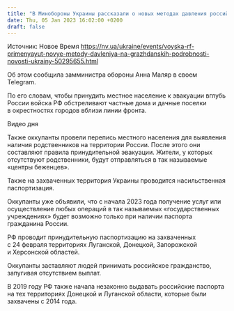 ```yaml
---
title: "В Минобороны Украины рассказали о новых методах давления российских оккупантов на жителей захваченных территорий"
date: Thu, 05 Jan 2023 16:02:00 +0200
draft: false
---
```

Источник: Новое Время https://nv.ua/ukraine/events/voyska-rf-primenyayut-novye-metody-davleniya-na-grazhdanskih-podrobnosti-novosti-ukrainy-50295655.html


 Об этом сообщила замминистра обороны Анна Маляр в своем Telegram.

По его словам, чтобы принудить местное население к эвакуации вглубь России войска РФ обстреливают частные дома и дачные поселки в окрестностях городов вблизи линии фронта.

 Видео дня   

Также оккупанты провели перепись местного населения для выявления наличия родственников на территории России. После этого они составляют правила принудительной эвакуации. Жители, у которых отсутствуют родственники, будут отправляться в так называемые «центры беженцев».

Также на захваченных территория Украины проводится насильственная паспортизация.

Оккупанты уже объявили, что с начала 2023 года получение услуг или осуществление любых операций в так называемых «государственных учреждениях» будет возможно только при наличии паспорта гражданина России.

РФ проводит принудительную паспортизацию на захваченных с 24 февраля территориях Луганской, Донецкой, Запорожской и Херсонской областей.

Оккупанты заставляют людей принимать российское гражданство, запугивая отсутствием выплат.

В 2019 году РФ также начала незаконно выдавать российские паспорта на тех территориях Донецкой и Луганской области, которые были захвачены с 2014 года.
